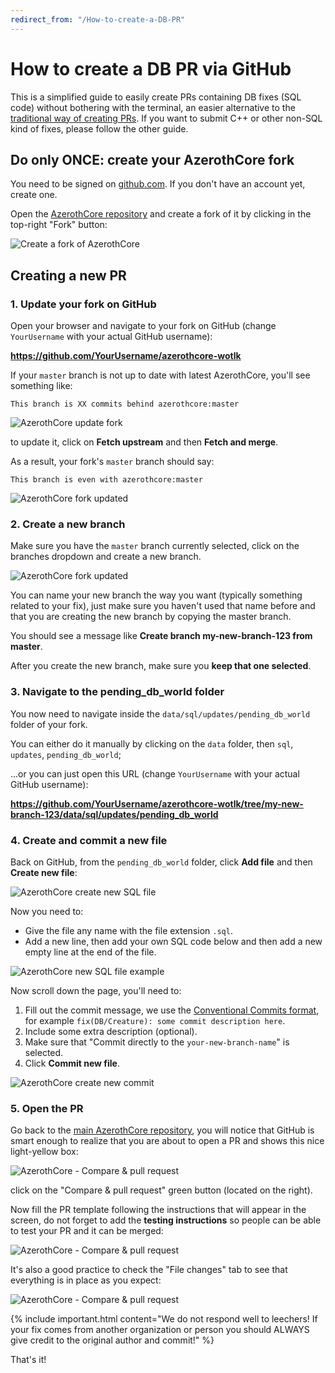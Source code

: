 ```yaml
---
redirect_from: "/How-to-create-a-DB-PR"
---
```


# How to create a DB PR via GitHub

This is a simplified guide to easily create PRs containing DB fixes (SQL code) without bothering with the terminal, 
an easier alternative to the [traditional way of creating PRs](https://www.azerothcore.org/wiki/how-to-create-a-pr).
If you want to submit C++ or other non-SQL kind of fixes, please follow the other guide.

## Do only ONCE: create your AzerothCore fork

You need to be signed on [github.com](https://github.com/). If you don't have an account yet, create one.

Open the [AzerothCore repository](https://github.com/azerothcore/azerothcore-wotlk)
and create a fork of it by clicking in the top-right "Fork" button:

![Create a fork of AzerothCore](http://www.azerothcore.org/wiki/assets/images/pr-tutorial/1.png)

## Creating a new PR

### 1. Update your fork on GitHub

Open your browser and navigate to your fork on GitHub (change `YourUsername` with your actual GitHub username):

**https://github.com/YourUsername/azerothcore-wotlk**

If your `master` branch is not up to date with latest AzerothCore, you'll see something like:

`This branch is XX commits behind azerothcore:master`

![AzerothCore update fork](http://www.azerothcore.org/wiki/assets/images/pr-tutorial/update-fork-1.png)

to update it, click on **Fetch upstream** and then **Fetch and merge**.

As a result, your fork's `master` branch should say:

`This branch is even with azerothcore:master`

![AzerothCore fork updated](http://www.azerothcore.org/wiki/assets/images/pr-tutorial/update-fork-2.png)

### 2. Create a new branch

Make sure you have the `master` branch currently selected, click on the branches dropdown and create a new branch.

![AzerothCore fork updated](http://www.azerothcore.org/wiki/assets/images/pr-tutorial/web-create-new-branch.png)

You can name your new branch the way you want (typically something related to your fix), 
just make sure you haven't used that name before and that you are creating the new branch by copying the master branch.

You should see a message like **Create branch my-new-branch-123 from master**.

After you create the new branch, make sure you **keep that one selected**.

### 3. Navigate to the pending_db_world folder

You now need to navigate inside the `data/sql/updates/pending_db_world` folder of your fork.

You can either do it manually by clicking on the `data` folder, then `sql`, `updates`, `pending_db_world`;

...or you can just open this URL (change `YourUsername` with your actual GitHub username):

**https://github.com/YourUsername/azerothcore-wotlk/tree/my-new-branch-123/data/sql/updates/pending_db_world**

### 4. Create and commit a new file

Back on GitHub, from the `pending_db_world` folder, click **Add file** and then **Create new file**:

![AzerothCore create new SQL file](http://www.azerothcore.org/wiki/assets/images/pr-tutorial/web-create-new-file-1.png)

Now you need to:

- Give the file any name with the file extension `.sql`.
- Add a new line, then add your own SQL code below and then add a new empty line at the end of the file.

![AzerothCore new SQL file example](http://www.azerothcore.org/wiki/assets/images/pr-tutorial/web-create-new-file-2.png)

Now scroll down the page, you'll need to:

1. Fill out the commit message, we use the [Conventional Commits format](https://www.conventionalcommits.org/),
  for example `fix(DB/Creature): some commit description here`.
2. Include some extra description (optional).
3. Make sure that "Commit directly to the `your-new-branch-name`" is selected.
4. Click **Commit new file**.

![AzerothCore create new commit](http://www.azerothcore.org/wiki/assets/images/pr-tutorial/web-create-commit.png)

### 5. Open the PR

Go back to the [main AzerothCore repository](https://github.com/azerothcore/azerothcore-wotlk),
you will notice that GitHub is smart enough to realize that you are about to open a PR
and shows this nice light-yellow box:

![AzerothCore - Compare & pull request](http://www.azerothcore.org/wiki/assets/images/pr-tutorial/11.png)

click on the "Compare & pull request" green button (located on the right).

Now fill the PR template following the instructions that will appear in the screen,
do not forget to add the **testing instructions** so people can be able to test your PR and it can be merged:

![AzerothCore - Compare & pull request](http://www.azerothcore.org/wiki/assets/images/pr-tutorial/12.png)

It's also a good practice to check the "File changes" tab to see that everything is in place as you expect:

![AzerothCore - Compare & pull request](http://www.azerothcore.org/wiki/assets/images/pr-tutorial/13.png)

{% include important.html content="We do not respond well to leechers! If your fix comes from another organization or person you should ALWAYS give credit to the original author and commit!" %}

That's it!
